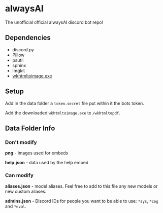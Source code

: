 # alwaysAI
The unofficial official alwaysAI discord bot repo!

## Dependencies
* discord.py
* Pillow
* psutil
* sphinx
* imgkit
* [wkhtmltoimage.exe](https://wkhtmltopdf.org/downloads.html)

## Setup
Add in the data folder a `token.secret` file put within it the bots token.

Add the downloaded `wkhtmltoimage.exe` to `/wkhtmltopdf`.

## Data Folder Info
### Don't modify
**png** - images used for embeds

**help.json** - data used by the help embed

### Can modify
**aliases.json** - model aliases. Feel free to add to this file any new models or new custom aliases.

**admins.json** - Discord IDs for people you want to be able to use: `*sys`, `*cog` and `*eval`.
